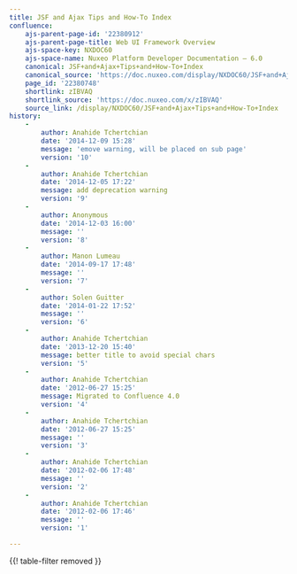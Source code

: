 ```yaml
---
title: JSF and Ajax Tips and How-To Index
confluence:
    ajs-parent-page-id: '22380912'
    ajs-parent-page-title: Web UI Framework Overview
    ajs-space-key: NXDOC60
    ajs-space-name: Nuxeo Platform Developer Documentation — 6.0
    canonical: JSF+and+Ajax+Tips+and+How-To+Index
    canonical_source: 'https://doc.nuxeo.com/display/NXDOC60/JSF+and+Ajax+Tips+and+How-To+Index'
    page_id: '22380748'
    shortlink: zIBVAQ
    shortlink_source: 'https://doc.nuxeo.com/x/zIBVAQ'
    source_link: /display/NXDOC60/JSF+and+Ajax+Tips+and+How-To+Index
history:
    - 
        author: Anahide Tchertchian
        date: '2014-12-09 15:28'
        message: 'emove warning, will be placed on sub page'
        version: '10'
    - 
        author: Anahide Tchertchian
        date: '2014-12-05 17:22'
        message: add deprecation warning
        version: '9'
    - 
        author: Anonymous
        date: '2014-12-03 16:00'
        message: ''
        version: '8'
    - 
        author: Manon Lumeau
        date: '2014-09-17 17:48'
        message: ''
        version: '7'
    - 
        author: Solen Guitter
        date: '2014-01-22 17:52'
        message: ''
        version: '6'
    - 
        author: Anahide Tchertchian
        date: '2013-12-20 15:40'
        message: better title to avoid special chars
        version: '5'
    - 
        author: Anahide Tchertchian
        date: '2012-06-27 15:25'
        message: Migrated to Confluence 4.0
        version: '4'
    - 
        author: Anahide Tchertchian
        date: '2012-06-27 15:25'
        message: ''
        version: '3'
    - 
        author: Anahide Tchertchian
        date: '2012-02-06 17:48'
        message: ''
        version: '2'
    - 
        author: Anahide Tchertchian
        date: '2012-02-06 17:46'
        message: ''
        version: '1'

---
```

{{! table-filter removed }}
